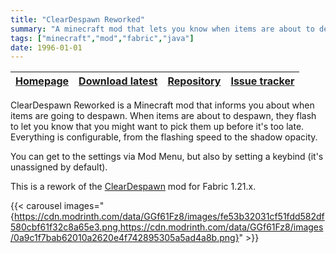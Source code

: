 ```yaml
---
title: "ClearDespawn Reworked"
summary: "A minecraft mod that lets you know when items are about to despawn. This way, you can pick them up before it is too late."
tags: ["minecraft","mod","fabric","java"]
date: 1996-01-01
---
```


| [Homepage](https://modrinth.com/mod/clear-despawn-reworked) | [Download latest](https://modrinth.com/mod/clear-despawn-reworked/version/latest) | [Repository](https://github.com/Thijzert123/clear-despawn-reworked) | [Issue tracker](https://github.com/Thijzert123/clear-despawn-reworked/issues) |
|---|---|---|---|

ClearDespawn Reworked is a Minecraft mod that informs you about when items are going to despawn.
When items are about to despawn, they flash to let you know that you might want to pick them up before it's too late. Everything is configurable, from the flashing speed to the shadow opacity.

You can get to the settings via Mod Menu, but also by setting a keybind (it's unassigned by default).

This is a rework of the [ClearDespawn](https://modrinth.com/mod/cleardespawn) mod for Fabric 1.21.x.

{{< carousel images="{https://cdn.modrinth.com/data/GGf61Fz8/images/fe53b32031cf51fdd582df580cbf61f32c8a65e3.png,https://cdn.modrinth.com/data/GGf61Fz8/images/0a9c1f7bab62010a2620e4f742895305a5ad4a8b.png}" >}}
